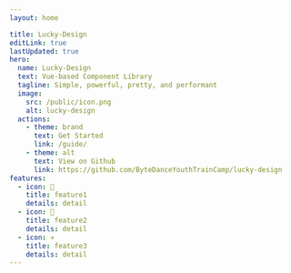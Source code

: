 ```yaml
---
layout: home

title: Lucky-Design
editLink: true
lastUpdated: true
hero:
  name: Lucky-Design
  text: Vue-based Component Library
  tagline: Simple, powerful, pretty, and performant
  image:
    src: /public/icon.png
    alt: lucky-design
  actions:
    - theme: brand
      text: Get Started
      link: /guide/
    - theme: alt
      text: View on Github
      link: https://github.com/ByteDanceYouthTrainCamp/lucky-design
features:
  - icon: 🔨
    title: feature1
    details: detail
  - icon: 🧩
    title: feature2
    details: detail
  - icon: ✈️
    title: feature3
    details: detail
---
```

